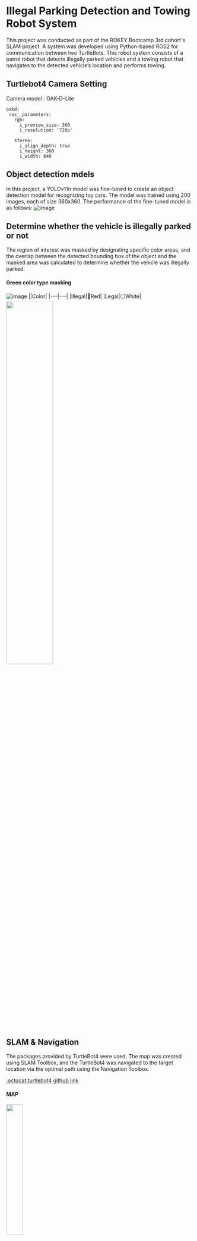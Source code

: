 # Illegal Parking Detection and Towing Robot System

This project was conducted as part of the ROKEY Bootcamp 3rd cohort's SLAM project.
A system was developed using Python-based ROS2 for communication between two TurtleBots.
This robot system consists of a patrol robot that detects illegally parked vehicles and a towing robot that navigates to the detected vehicle’s location and performs towing.

## Turtlebot4 Camera Setting
Camera model : OAK-D-Lite

    oakd:
     ros__parameters:
       rgb:
         i_preview_size: 360
         i_resolution: '720p'
      
       stereo:
         i_align_depth: true
         i_height: 360
         i_width: 640
## Object detection mdels
In this project, a YOLOv11n model was fine-tuned to create an object detection model for recognizing toy cars. The model was trained using 200 images, each of size 360x360. The performance of the fine-tuned model is as follows:
![image](https://github.com/user-attachments/assets/1c054476-ea74-4b22-92b3-4ea001da9fb0)

## Determine whether the vehicle is illegally parked or not
The region of interest was masked by designating specific color areas, and the overlap between the detected bounding box of the object and the masked area was calculated to determine whether the vehicle was illegally parked.
#### Green color type masking
![image](https://github.com/user-attachments/assets/6f838a9b-6560-484b-829f-598bc4f3693e)
||Color|
|---|---|
|Illegal|🔴Red|
|Legal|⚪️White|
<img src = "https://github.com/user-attachments/assets/ae8834a0-d8d1-49ee-9c26-409dc18db849" width="50%" height="50%">

## SLAM & Navigation
The packages provided by TurtleBot4 were used. The map was created using SLAM Toolbox, and the TurtleBot4 was navigated to the target location via the optimal path using the Navigation Toolbox.

[:octocat:turtlebot4 github link](https://github.com/turtlebot/turtlebot4/tree/jazzy?tab=readme-ov-file)
#### MAP
<img src = "https://github.com/user-attachments/assets/52b3ec07-4179-41e6-98ff-63bb23e0e8d2" width="30%" height="30%">


#### Navigation2
![Image](https://github.com/user-attachments/assets/6c421057-920b-4d70-8aa7-fa7ad474eab5)


## Code Explanation

### object_detection_tf.py
The node created from this file subscribes to RGB and depth images from the TurtleBot4, performs object detection to determine whether a vehicle is illegally parked, estimates the distance to the object using the depth image, transforms the detected position to the map frame via TF, and publishes it as a topic. All these processes run through multithreading.

![0525forgithub](https://github.com/user-attachments/assets/a3cc4270-ea6d-4e2d-98a9-6c9493d94aa0)

### patrol.py

This code utilizes the TurtleBot4 Navigation Toolbox to enable the robot to autonomously patrol a designated area. Waypoints were set to guide the robot’s patrol route automatically.

![patrol_forgit](https://github.com/user-attachments/assets/129a9228-c6ef-4bd6-b66a-45bdec08ec52)

### towing.py

This code is designed to receive map coordinate data of illegally parked vehicles from the patrol robot, navigate to that location, and capture a photo. The saved image file name includes the date and location information. After taking the photo, the robot is programmed to return to a specific location. However, due to the limitations of the TurtleBot4, the towing function could not be implemented.

<img src = "https://github.com/user-attachments/assets/d3529825-ff8a-417a-97ba-183367d82ac3" width="30%" height="30%">
<img src = "https://github.com/user-attachments/assets/b2a3404a-2f3c-4f7b-ac27-7420a54c3df7" width="31%" height="31%">

## Others
The configs folder contains the configuration file used for running the navigation. This configuration reduces the inflation radius to ensure smooth navigation even in narrow map environments. Additionally, the movement speed of the TurtleBot4 was lowered to adjust the camera update rate, improving the real-time performance of object detection.

The maps folder contains the map file generated through SLAM, and the model folder contains the .pt file of the YOLOv11n model that was fine-tuned through transfer learning.
